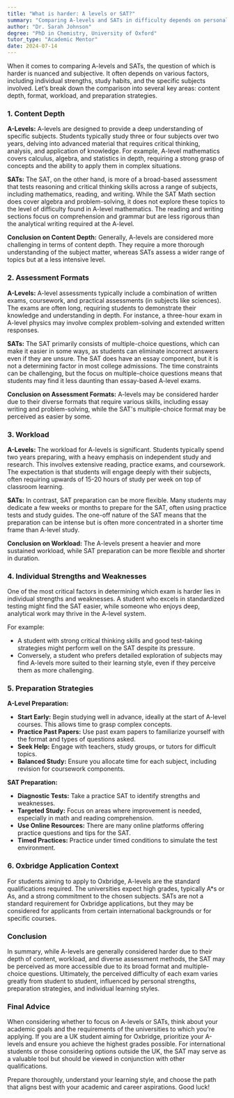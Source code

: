 ```yaml
---
title: "What is harder: A levels or SAT?"
summary: "Comparing A-levels and SATs in difficulty depends on personal strengths, study habits, and subject choices, with A-levels offering deeper content."
author: "Dr. Sarah Johnson"
degree: "PhD in Chemistry, University of Oxford"
tutor_type: "Academic Mentor"
date: 2024-07-14
---
```


When it comes to comparing A-levels and SATs, the question of which is harder is nuanced and subjective. It often depends on various factors, including individual strengths, study habits, and the specific subjects involved. Let’s break down the comparison into several key areas: content depth, format, workload, and preparation strategies.

### 1. Content Depth

**A-Levels:**
A-levels are designed to provide a deep understanding of specific subjects. Students typically study three or four subjects over two years, delving into advanced material that requires critical thinking, analysis, and application of knowledge. For example, A-level mathematics covers calculus, algebra, and statistics in depth, requiring a strong grasp of concepts and the ability to apply them in complex situations.

**SATs:**
The SAT, on the other hand, is more of a broad-based assessment that tests reasoning and critical thinking skills across a range of subjects, including mathematics, reading, and writing. While the SAT Math section does cover algebra and problem-solving, it does not explore these topics to the level of difficulty found in A-level mathematics. The reading and writing sections focus on comprehension and grammar but are less rigorous than the analytical writing required at the A-level.

**Conclusion on Content Depth:**
Generally, A-levels are considered more challenging in terms of content depth. They require a more thorough understanding of the subject matter, whereas SATs assess a wider range of topics but at a less intensive level.

### 2. Assessment Formats

**A-Levels:**
A-level assessments typically include a combination of written exams, coursework, and practical assessments (in subjects like sciences). The exams are often long, requiring students to demonstrate their knowledge and understanding in depth. For instance, a three-hour exam in A-level physics may involve complex problem-solving and extended written responses.

**SATs:**
The SAT primarily consists of multiple-choice questions, which can make it easier in some ways, as students can eliminate incorrect answers even if they are unsure. The SAT does have an essay component, but it is not a determining factor in most college admissions. The time constraints can be challenging, but the focus on multiple-choice questions means that students may find it less daunting than essay-based A-level exams.

**Conclusion on Assessment Formats:**
A-levels may be considered harder due to their diverse formats that require various skills, including essay writing and problem-solving, while the SAT's multiple-choice format may be perceived as easier by some.

### 3. Workload

**A-Levels:**
The workload for A-levels is significant. Students typically spend two years preparing, with a heavy emphasis on independent study and research. This involves extensive reading, practice exams, and coursework. The expectation is that students will engage deeply with their subjects, often requiring upwards of 15-20 hours of study per week on top of classroom learning.

**SATs:**
In contrast, SAT preparation can be more flexible. Many students may dedicate a few weeks or months to prepare for the SAT, often using practice tests and study guides. The one-off nature of the SAT means that the preparation can be intense but is often more concentrated in a shorter time frame than A-level study.

**Conclusion on Workload:**
The A-levels present a heavier and more sustained workload, while SAT preparation can be more flexible and shorter in duration.

### 4. Individual Strengths and Weaknesses

One of the most critical factors in determining which exam is harder lies in individual strengths and weaknesses. A student who excels in standardized testing might find the SAT easier, while someone who enjoys deep, analytical work may thrive in the A-level system.

For example:
- A student with strong critical thinking skills and good test-taking strategies might perform well on the SAT despite its pressure.
- Conversely, a student who prefers detailed exploration of subjects may find A-levels more suited to their learning style, even if they perceive them as more challenging.

### 5. Preparation Strategies

**A-Level Preparation:**
- **Start Early:** Begin studying well in advance, ideally at the start of A-level courses. This allows time to grasp complex concepts.
- **Practice Past Papers:** Use past exam papers to familiarize yourself with the format and types of questions asked.
- **Seek Help:** Engage with teachers, study groups, or tutors for difficult topics.
- **Balanced Study:** Ensure you allocate time for each subject, including revision for coursework components.

**SAT Preparation:**
- **Diagnostic Tests:** Take a practice SAT to identify strengths and weaknesses.
- **Targeted Study:** Focus on areas where improvement is needed, especially in math and reading comprehension.
- **Use Online Resources:** There are many online platforms offering practice questions and tips for the SAT.
- **Timed Practices:** Practice under timed conditions to simulate the test environment.

### 6. Oxbridge Application Context

For students aiming to apply to Oxbridge, A-levels are the standard qualifications required. The universities expect high grades, typically A*s or As, and a strong commitment to the chosen subjects. SATs are not a standard requirement for Oxbridge applications, but they may be considered for applicants from certain international backgrounds or for specific courses.

### Conclusion

In summary, while A-levels are generally considered harder due to their depth of content, workload, and diverse assessment methods, the SAT may be perceived as more accessible due to its broad format and multiple-choice questions. Ultimately, the perceived difficulty of each exam varies greatly from student to student, influenced by personal strengths, preparation strategies, and individual learning styles.

### Final Advice

When considering whether to focus on A-levels or SATs, think about your academic goals and the requirements of the universities to which you're applying. If you are a UK student aiming for Oxbridge, prioritize your A-levels and ensure you achieve the highest grades possible. For international students or those considering options outside the UK, the SAT may serve as a valuable tool but should be viewed in conjunction with other qualifications.

Prepare thoroughly, understand your learning style, and choose the path that aligns best with your academic and career aspirations. Good luck!
    